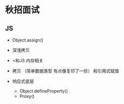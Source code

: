 # 秋招面试

## JS
- Object.assign()
- 深浅拷贝
- =和JS 内存相关
- 拷贝 （简单数据类型 有点像复印了一份） 和引用式赋值

- 响应式底层 
    - Object.defineProperty() 
    - Proxy()  